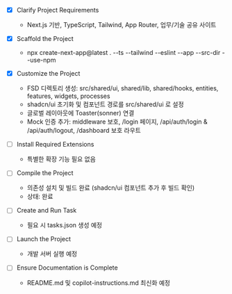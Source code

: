 - [x] Clarify Project Requirements
  - Next.js 기반, TypeScript, Tailwind, App Router, 업무/기술 공유 사이트

- [x] Scaffold the Project
  - npx create-next-app@latest . --ts --tailwind --eslint --app --src-dir --use-npm

- [x] Customize the Project
  - FSD 디렉토리 생성: src/shared/ui, shared/lib, shared/hooks, entities, features, widgets, processes
  - shadcn/ui 초기화 및 컴포넌트 경로를 src/shared/ui 로 설정
  - 글로벌 레이아웃에 Toaster(sonner) 연결
  - Mock 인증 추가: middleware 보호, /login 페이지, /api/auth/login & /api/auth/logout, /dashboard 보호 라우트

- [ ] Install Required Extensions
  - 특별한 확장 기능 필요 없음

- [ ] Compile the Project
  - 의존성 설치 및 빌드 완료 (shadcn/ui 컴포넌트 추가 후 빌드 확인)
  - 상태: 완료

- [ ] Create and Run Task
  - 필요 시 tasks.json 생성 예정

- [ ] Launch the Project
  - 개발 서버 실행 예정

- [ ] Ensure Documentation is Complete
  - README.md 및 copilot-instructions.md 최신화 예정
